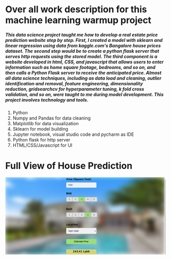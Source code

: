 # Over all work description for this machine learning warmup project

##### This data science project taught me how to develop a real estate price prediction website step by step. First, I created a model with sklearn and linear regression using data from kaggle.com's Bangalore house prices dataset. The second step would be to create a python flask server that serves http requests using the stored model. The third component is a website developed in html, CSS, and javascript that allows users to enter information such as home square footage, bedrooms, and so on, and then calls a Python Flask server to receive the anticipated price. Almost all data science techniques, including as data load and cleaning, outlier identification and removal, feature engineering, dimensionality reduction, gridsearchcv for hyperparameter tuning, k fold cross validation, and so on, were taught to me during model development. This project involves technology and tools.
1. Python
2. Numpy and Pandas for data cleaning
3. Matplotlib for data visualization
4. Sklearn for model building
5. Jupyter notebook, visual studio code and pycharm as IDE
6. Python flask for http server
7. HTML/CSS/Javascript for UI

# Full View of House Prediction
![House Price](HomePrice.png)